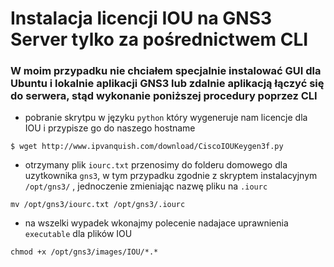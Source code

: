 # Instalacja licencji IOU na GNS3 Server tylko za pośrednictwem CLI 
### W moim przypadku nie chciałem specjalnie instalować GUI dla Ubuntu i lokalnie aplikacji GNS3 lub zdalnie aplikacją łączyć się do serwera, stąd wykonanie poniższej procedury poprzez CLI

* pobranie skrytpu w języku `python` który wygeneruje nam licencje dla IOU i przypisze go do naszego hostname
```
$ wget http://www.ipvanquish.com/download/CiscoIOUKeygen3f.py
```
*  otrzymany plik `iourc.txt` przenosimy do folderu domowego dla uzytkownika `gns3`, w tym przypadku zgodnie z skryptem instalacyjnym `/opt/gns3/` , jednoczenie zmieniając nazwę pliku na `.iourc`
```
mv /opt/gns3/iourc.txt /opt/gns3/.iourc
```
* na wszelki wypadek wkonajmy polecenie nadajace uprawnienia `executable` dla plików IOU
```
chmod +x /opt/gns3/images/IOU/*.*
```

